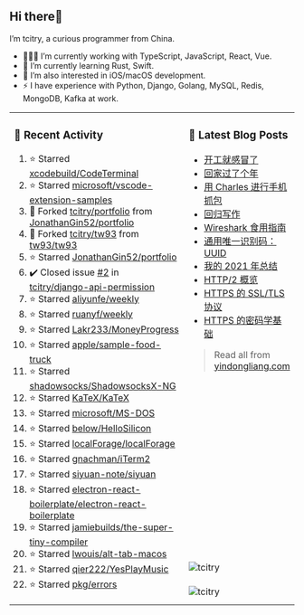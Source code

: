 ## Hi there👋

I’m tcitry, a curious programmer from China.

- 👨🏻‍💻 I’m currently working with TypeScript, JavaScript, React, Vue.
- 🌱 I’m currently learning Rust, Swift.
- 🔭 I’m also interested in iOS/macOS development.
- ⚡ I have experience with Python, Django, Golang, MySQL, Redis, MongoDB, Kafka at work.

<table width="960px">
<tr>
<td valign="top" rowspan="3" width="450px">

### 🚀 Recent Activity

<!--RECENT_ACTIVITY:start-->
1. ⭐ Starred [xcodebuild/CodeTerminal](https://github.com/xcodebuild/CodeTerminal)
2. ⭐ Starred [microsoft/vscode-extension-samples](https://github.com/microsoft/vscode-extension-samples)
3. 🔱 Forked [tcitry/portfolio](https://github.com/tcitry/portfolio) from [JonathanGin52/portfolio](https://github.com/JonathanGin52/portfolio)
4. 🔱 Forked [tcitry/tw93](https://github.com/tcitry/tw93) from [tw93/tw93](https://github.com/tw93/tw93)
5. ⭐ Starred [JonathanGin52/portfolio](https://github.com/JonathanGin52/portfolio)
6. ✔️ Closed issue [#2](https://github.com/tcitry/django-api-permission/issues/2) in [tcitry/django-api-permission](https://github.com/tcitry/django-api-permission)
7. ⭐ Starred [aliyunfe/weekly](https://github.com/aliyunfe/weekly)
8. ⭐ Starred [ruanyf/weekly](https://github.com/ruanyf/weekly)
9. ⭐ Starred [Lakr233/MoneyProgress](https://github.com/Lakr233/MoneyProgress)
10. ⭐ Starred [apple/sample-food-truck](https://github.com/apple/sample-food-truck)
11. ⭐ Starred [shadowsocks/ShadowsocksX-NG](https://github.com/shadowsocks/ShadowsocksX-NG)
12. ⭐ Starred [KaTeX/KaTeX](https://github.com/KaTeX/KaTeX)
13. ⭐ Starred [microsoft/MS-DOS](https://github.com/microsoft/MS-DOS)
14. ⭐ Starred [below/HelloSilicon](https://github.com/below/HelloSilicon)
15. ⭐ Starred [localForage/localForage](https://github.com/localForage/localForage)
16. ⭐ Starred [gnachman/iTerm2](https://github.com/gnachman/iTerm2)
17. ⭐ Starred [siyuan-note/siyuan](https://github.com/siyuan-note/siyuan)
18. ⭐ Starred [electron-react-boilerplate/electron-react-boilerplate](https://github.com/electron-react-boilerplate/electron-react-boilerplate)
19. ⭐ Starred [jamiebuilds/the-super-tiny-compiler](https://github.com/jamiebuilds/the-super-tiny-compiler)
20. ⭐ Starred [lwouis/alt-tab-macos](https://github.com/lwouis/alt-tab-macos)
21. ⭐ Starred [qier222/YesPlayMusic](https://github.com/qier222/YesPlayMusic)
22. ⭐ Starred [pkg/errors](https://github.com/pkg/errors)
<!--RECENT_ACTIVITY:end-->

</td>
<td valign="top">

### 📝 Latest Blog Posts

<!-- BLOG-POST-LIST:START -->
- [开工就感冒了](https://yindongliang.com/posts/catch-a-cold-when-start-work/)
- [回家过了个年](https://yindongliang.com/posts/this-year-go-home/)
- [用 Charles 进行手机抓包](https://yindongliang.com/posts/use-charles-capture-package-on-mobile/)
- [回归写作](https://yindongliang.com/posts/back-to-writing/)
- [Wireshark 食用指南](https://yindongliang.com/posts/wireshark-usage/)
- [通用唯一识别码：UUID](https://yindongliang.com/posts/intro-uuid/)
- [我的 2021 年总结](https://yindongliang.com/posts/review-2021/)
- [HTTP/2 概览](https://yindongliang.com/posts/http2-101/)
- [HTTPS 的 SSL/TLS 协议](https://yindongliang.com/posts/https-ssl-tls-protocol/)
- [HTTPS 的密码学基础](https://yindongliang.com/posts/https-algorithems/)
<!-- BLOG-POST-LIST:END -->

> Read all from [yindongliang.com](https://yindongliang.com)

</td>
</tr>
<tr><td><img align="center" src="https://github-readme-stats.vercel.app/api?username=tcitry&show_icons=true&locale=en" alt="tcitry" /></td></tr>
<tr><td><img align="center" src="https://github-readme-streak-stats.herokuapp.com/?user=tcitry&" alt="tcitry" /></td></tr>

</table>
